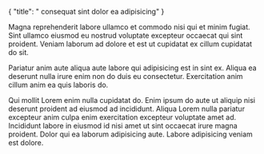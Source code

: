 {
  "title": " consequat sint dolor ea adipisicing"
}

Magna reprehenderit labore ullamco et commodo nisi qui et minim fugiat. Sint ullamco eiusmod eu nostrud voluptate excepteur occaecat qui sint proident. Veniam laborum ad dolore et est ut cupidatat ex cillum cupidatat do sit.

Pariatur anim aute aliqua aute labore qui adipisicing est in sint ex. Aliqua ea deserunt nulla irure enim non do duis eu consectetur. Exercitation anim cillum anim ea quis laboris do.

Qui mollit Lorem enim nulla cupidatat do. Enim ipsum do aute ut aliquip nisi deserunt proident ad eiusmod ad incididunt. Aliqua Lorem nulla pariatur excepteur anim culpa enim exercitation excepteur voluptate amet ad. Incididunt labore in eiusmod id nisi amet ut sint occaecat irure magna proident. Dolor qui ea laborum adipisicing aute. Labore adipisicing veniam est dolore.